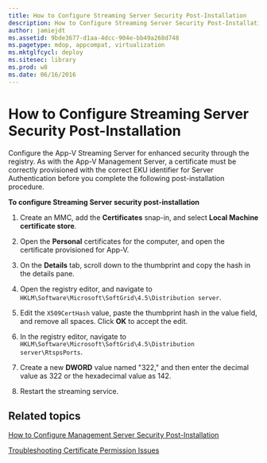 ```yaml
---
title: How to Configure Streaming Server Security Post-Installation
description: How to Configure Streaming Server Security Post-Installation
author: jamiejdt
ms.assetid: 9bde3677-d1aa-4dcc-904e-bb49a268d748
ms.pagetype: mdop, appcompat, virtualization
ms.mktglfcycl: deploy
ms.sitesec: library
ms.prod: w8
ms.date: 06/16/2016
---
```



# How to Configure Streaming Server Security Post-Installation


Configure the App-V Streaming Server for enhanced security through the registry. As with the App-V Management Server, a certificate must be correctly provisioned with the correct EKU identifier for Server Authentication before you complete the following post-installation procedure.

**To configure Streaming Server security post-installation**

1.  Create an MMC, add the **Certificates** snap-in, and select **Local Machine certificate store**.

2.  Open the **Personal** certificates for the computer, and open the certificate provisioned for App-V.

3.  On the **Details** tab, scroll down to the thumbprint and copy the hash in the details pane.

4.  Open the registry editor, and navigate to `HKLM\Software\Microsoft\SoftGrid\4.5\Distribution server`.

5.  Edit the `X509CertHash` value, paste the thumbprint hash in the value field, and remove all spaces. Click **OK** to accept the edit.

6.  In the registry editor, navigate to `HKLM\Software\Microsoft\SoftGrid\4.5\Distribution server\RtspsPorts`.

7.  Create a new **DWORD** value named "322," and then enter the decimal value as 322 or the hexadecimal value as 142.

8.  Restart the streaming service.

## Related topics


[How to Configure Management Server Security Post-Installation](how-to-configure-management-server-security-post-installation.md)

[Troubleshooting Certificate Permission Issues](troubleshooting-certificate-permission-issues.md)

 

 





